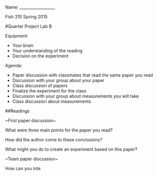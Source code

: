 Name: __________________

Fish 310 Spring 2015

#Quarter Project Lab B

Equipment:

- Your brain
- Your understanding of the reading
- Decision on the experiment

Agenda:

- Paper discussion with classmates that read the same paper you read
- Discussion with your group about your paper
- Class discussion of papers
- Finalize the experiment for the class
- Discussion with your group about measurements you will take
- Class discussion about measurements




##Readings

~First paper discussion~

What were three main points for the paper you read?

How did the author come to these conclusions? 

What might you do to create an experiment based on this paper?

~Team paper discussion~

How can you inte


